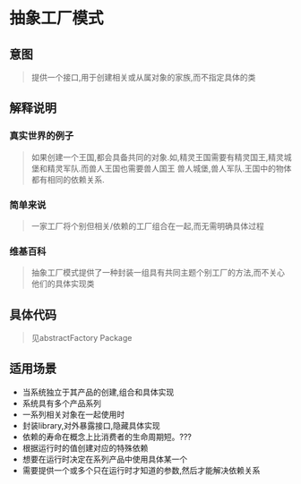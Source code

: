 # 抽象工厂模式

## 意图
> 提供一个接口,用于创建相关或从属对象的家族,而不指定具体的类

## 解释说明

### 真实世界的例子

> 如果创建一个王国,都会具备共同的对象.如,精灵王国需要有精灵国王,精灵城堡和精灵军队.而兽人王国也需要兽人国王
兽人城堡,兽人军队.王国中的物体都有相同的依赖关系.

### 简单来说
> 一家工厂将个别但相关/依赖的工厂组合在一起,而无需明确具体过程

### 维基百科
> 抽象工厂模式提供了一种封装一组具有共同主题个别工厂的方法,而不关心他们的具体实现类

## 具体代码
> 见abstractFactory Package

## 适用场景

* 当系统独立于其产品的创建,组合和具体实现
* 系统具有多个产品系列
* 一系列相关对象在一起使用时
* 封装library,对外暴露接口,隐藏具体实现
* 依赖的寿命在概念上比消费者的生命周期短。???
* 根据运行时的值创建对应的特殊依赖
* 想要在运行时决定在系列产品中使用具体某一个
* 需要提供一个或多个只在运行时才知道的参数,然后才能解决依赖关系
 